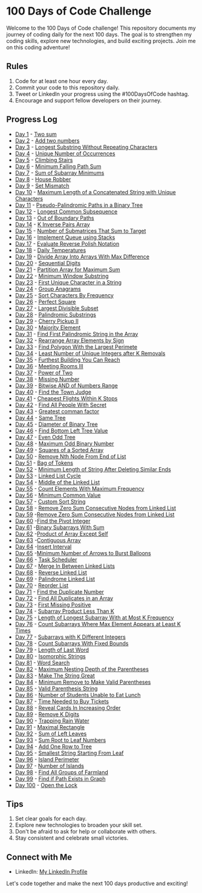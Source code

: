 # 100 Days of Code Challenge

Welcome to the 100 Days of Code challenge! This repository documents my journey of coding daily for the next 100 days. The goal is to strengthen my coding skills, explore new technologies, and build exciting projects. Join me on this coding adventure!

## Rules
1. Code for at least one hour every day.
2. Commit your code to this repository daily.
3. Tweet or LinkedIn your progress using the #100DaysOfCode hashtag.
4. Encourage and support fellow developers on their journey.

## Progress Log
* [Day 1](#) - [Two sum](https://github.com/Ayushsaini20/100-Days-Of-Code/tree/main/DAY%201)
* [Day 2](#) - [Add two numbers](https://github.com/Ayushsaini20/100-Days-Of-Code/tree/main/DAY%202)
* [Day 3](#) - [Longest Substring Without Repeating Characters](https://github.com/Ayushsaini20/100-Days-Of-Code/tree/main/DAY3)
* [Day 4](#) - [Unique Number of Occurrences](https://github.com/Ayushsaini20/100-Days-Of-Code/tree/main/DAY4)
* [Day 5](#) - [Climbing Stairs](https://github.com/Ayushsaini20/100-Days-Of-Code/tree/main/DAY5)
* [Day 6](#) - [Minimum Falling Path Sum](https://github.com/Ayushsaini20/100-Days-Of-Code/tree/main/DAY6)
* [Day 7](#) - [Sum of Subarray Minimums](https://github.com/Ayushsaini20/100-Days-Of-Code/tree/main/DAY7)
* [Day 8](#) - [House Robber](https://github.com/Ayushsaini20/100-Days-Of-Code/tree/main/DAY8-HOUSE_ROBBER)
* [Day 9](#) - [Set Mismatch](https://github.com/Ayushsaini20/100-Days-Of-Code/tree/main/DAY%209-%20SET%20MISMATCH)
* [Day 10](#) - [Maximum Length of a Concatenated String with Unique Characters](https://github.com/Ayushsaini20/100-Days-Of-Code/tree/main/DAY%2010-Maximum%20Length%20of%20a%20Concatenated%20String%20with%20Unique%20Characters)
* [Day 11](#) - [Pseudo-Palindromic Paths in a Binary Tree](https://github.com/Ayushsaini20/100-Days-Of-Code/tree/main/DAY%2011%20-%20Pseudo-Palindromic%20Paths%20in%20a%20Binary%20Tree)
* [Day 12](#) - [Longest Common Subsequence](https://github.com/Ayushsaini20/100-Days-Of-Code/tree/main/DAY%2012-%20Longest%20Common%20Subsequence)
* [Day 13](#) - [Out of Boundary Paths](https://github.com/Ayushsaini20/100-Days-Of-Code/tree/main/DAYS%2013%20-%20Out%20of%20Boundary%20Paths)
* [Day 14](#) - [K Inverse Pairs  Array](https://github.com/Ayushsaini20/100-Days-Of-Code/tree/main/DAY%2014-%20%20K%20Inverse%20Pairs%20%20Array)
* [Day 15](#) - [Number of Submatrices That Sum to Target](https://github.com/Ayushsaini20/100-Days-Of-Code/tree/main/DAY%2015-%20Number%20of%20Submatrices%20That%20Sum%20to%20Target)
* [Day 16](#) - [Implement Queue using Stacks](https://github.com/Ayushsaini20/100-Days-Of-Code/tree/main/DAY%2016%20-%20Implement%20Queue%20using%20Stacks)
* [Day 17](#) - [Evaluate Reverse Polish Notation](https://github.com/Ayushsaini20/100-Days-Of-Code/tree/main/DAY%2017%20-%20Evaluate%20Reverse%20Polish%20Notation)
* [Day 18](#) - [Daily Temperatures](https://github.com/Ayushsaini20/100-Days-Of-Code/tree/main/DAY%2018%20-%20Daily%20Temperatures)
* [Day 19](#) - [Divide Array Into Arrays With Max Difference](https://github.com/Ayushsaini20/100-Days-Of-Code/tree/main/DAY%20-%2019%20Divide%20Array%20Into%20Arrays%20With%20Max%20Difference)
* [Day 20](#) - [Sequential Digits](https://github.com/Ayushsaini20/100-Days-Of-Code/tree/main/DAY-20%20Sequential%20Digits)
* [Day 21](#) - [Partition Array for Maximum Sum](https://github.com/Ayushsaini20/100-Days-Of-Code/tree/main/Day%2021%20Partition%20Array%20for%20Maximum%20Sum%20) 
* [Day 22](#) - [Minimum Window Substring](https://github.com/Ayushsaini20/100-Days-Of-Code/tree/main/DAY%2022%20-Minimum%20Window%20Substring)
* [Day 23](#) - [First Unique Character in a String](https://github.com/Ayushsaini20/100-Days-Of-Code/tree/main/DAY%2023%20-First%20Unique%20Character%20in%20a%20String)
* [Day 24](#) - [Group Anagrams](https://github.com/Ayushsaini20/100-Days-Of-Code/tree/main/DAY%2024-%20Group%20Anagrams%20) 
* [Day 25](#) - [Sort Characters By Frequency](https://github.com/Ayushsaini20/100-Days-Of-Code/tree/main/DAY%2025%20-Sort%20Characters%20By%20Frequency)
* [Day 26](#) - [Perfect Square](https://github.com/Ayushsaini20/100-Days-Of-Code/tree/main/DAY%2026%20-%20Perfect%20Squares)
* [Day 27](#) - [Largest Divisible Subset](https://github.com/Ayushsaini20/100-Days-Of-Code/tree/main/DAY%2027%20-%20Largest%20Divisible%20Subset)
* [Day 28](#) - [Palindromic Substrings](https://github.com/Ayushsaini20/100-Days-Of-Code/tree/main/DAY%2028-%20Palindromic%20Substrings)
* [Day 29](#) - [Cherry Pickup II](https://github.com/Ayushsaini20/100-Days-Of-Code/tree/main/DAY%2029-%20Cherry%20Pickup%20II)
* [Day 30](#) - [Majority Element](https://github.com/Ayushsaini20/100-Days-Of-Code/tree/main/DAY%2030%20-%20Majority%20Element)
* [Day 31](#) - [Find First Palindromic String in the Array](https://github.com/Ayushsaini20/100-Days-Of-Code/tree/main/DAY%2031-%20Find%20First%20Palindromic%20String%20in%20the%20Array)
* [Day 32](#) - [Rearrange Array Elements by Sign](https://github.com/Ayushsaini20/100-Days-Of-Code/tree/main/DAY%2032-%20Rearrange%20Array%20Elements%20by%20Sign)
* [Day 33](#) - [Find Polygon With the Largest Perimete](https://github.com/Ayushsaini20/100-Days-Of-Code/tree/main/DAY%2033-%20Find%20Polygon%20With%20the%20Largest%20Perimeter)
* [Day 34](#) - [Least Number of Unique Integers after K Removals](https://github.com/Ayushsaini20/100-Days-Of-Code/tree/main/DAY%2034%20-Least%20Number%20of%20Unique%20Integers%20after%20K%20Removals)
* [Day 35](#) - [Furthest Building You Can Reach](https://github.com/Ayushsaini20/100-Days-Of-Code/tree/main/DAY%2035-%20Furthest%20Building%20You%20Can%20Reach)
* [Day 36](#) - [Meeting Rooms III](https://github.com/Ayushsaini20/100-Days-Of-Code/tree/main/DAY%2036-%20Meeting%20Rooms%20III)
* [Day 37](#) - [Power of Two](https://github.com/Ayushsaini20/100-Days-Of-Code/tree/main/DAY%2037-%20Power%20of%20Two%20)
* [Day 38](#) - [Missing Number](https://github.com/Ayushsaini20/100-Days-Of-Code/tree/main/DAY%2038-%20Missing%20Number)
* [Day 39](#) - [Bitwise AND of Numbers Range](https://github.com/Ayushsaini20/100-Days-Of-Code/tree/main/DAY%2039-%20Bitwise%20AND%20of%20Numbers%20Range)
* [Day 40](#) - [Find the Town Judge](https://github.com/Ayushsaini20/100-Days-Of-Code/tree/main/DAY%2040-%20%20Find%20the%20Town%20Judge)
* [Day 41](#) - [Cheapest Flights Within K Stops](https://github.com/Ayushsaini20/100-Days-Of-Code/tree/main/DAY%2041-%20Cheapest%20Flights%20Within%20K%20Stops)
* [Day 42](#) - [Find All People With Secret](https://github.com/Ayushsaini20/100-Days-Of-Code/tree/main/DAY%2042-%20Find%20All%20People%20With%20Secret)
* [Day 43](#) - [Greatest comman factor](https://github.com/Ayushsaini20/100-Days-Of-Code/tree/main/DAY%2043-%20Greatest%20comman%20factor)
* [Day 44](#) - [Same Tree](https://github.com/Ayushsaini20/100-Days-Of-Code/tree/main/DAY%2044-%20Same%20Tree)
* [Day 45](#) - [Diameter of Binary Tree](https://github.com/Ayushsaini20/100-Days-Of-Code/tree/main/DAY%2045-%20Diameter%20of%20Binary%20Tree)
* [Day 46](#) - [Find Bottom Left Tree Value](https://github.com/Ayushsaini20/100-Days-Of-Code/tree/main/DAY%2046-Find%20Bottom%20Left%20Tree%20Value)
* [Day 47](#) - [Even Odd Tree](https://github.com/Ayushsaini20/100-Days-Of-Code/tree/main/DAY%2047-%20Even%20Odd%20Tree)
* [Day 48](#) - [Maximum Odd Binary Number](https://github.com/Ayushsaini20/100-Days-Of-Code/tree/main/DAY%2048-%20Maximum%20Odd%20Binary%20Number)
* [Day 49](#) - [Squares of a Sorted Array](https://github.com/Ayushsaini20/100-Days-Of-Code/tree/main/DAY%2049-%20Squares%20of%20a%20Sorted%20Array)
* [Day 50](#) - [Remove Nth Node From End of List](https://github.com/Ayushsaini20/100-Days-Of-Code/tree/main/DAY%2050-%20Remove%20Nth%20Node%20From%20End%20of%20List)
* [Day 51](#) - [Bag of Tokens](https://github.com/Ayushsaini20/100-Days-Of-Code/tree/main/DAY%2051-%20Bag%20of%20Tokens)
* [Day 52](#) - [Minimum Length of String After Deleting Similar Ends](https://github.com/Ayushsaini20/100-Days-Of-Code/tree/main/DAY%2052-%20Minimum%20Length%20of%20String%20After%20Deleting%20Similar%20Ends)
* [Day 53](#) - [Linked List Cycle](https://github.com/Ayushsaini20/100-Days-Of-Code/tree/main/DAY%2053-%20Linked%20List%20Cycle)
* [Day 54](#) - [Middle of the Linked List](https://github.com/Ayushsaini20/100-Days-Of-Code/tree/main/DAY%2054-%20Middle%20of%20the%20Linked%20List)
* [Day 55](#) - [Count Elements With Maximum Frequency](https://github.com/Ayushsaini20/100-Days-Of-Code/tree/main/DAY%2055-%20Count%20Elements%20With%20Maximum%20Frequency)
* [Day 56](#) - [Minimum Common Value](https://github.com/Ayushsaini20/100-Days-Of-Code/tree/main/DAY%2056-%20Minimum%20Common%20Value)
* [Day 57](#) - [Custom Sort String](https://github.com/Ayushsaini20/100-Days-Of-Code/tree/main/DAY%2058-%20Custom%20Sort%20String)
* [Day 58](#) - [Remove Zero Sum Consecutive Nodes from Linked List](https://github.com/Ayushsaini20/100-Days-Of-Code/tree/main/DAY%2059-%20Remove%20Zero%20Sum%20Consecutive%20Nodes%20from%20Linked%20List)
* [Day 59](#) -[Remove Zero Sum Consecutive Nodes from Linked List](https://github.com/Ayushsaini20/100-Days-Of-Code/tree/main/DAY%2059-%20Remove%20Zero%20Sum%20Consecutive%20Nodes%20from%20Linked%20List)
* [Day 60](#) -[Find the Pivot Integer](https://github.com/Ayushsaini20/100-Days-Of-Code/tree/main/DAY%2060-%20%20Find%20the%20Pivot%20Integer)
* [Day 61](#) -[Binary Subarrays With Sum](https://github.com/Ayushsaini20/100-Days-Of-Code/tree/main/DAY%2061-%20Binary%20Subarrays%20With%20Sum)
* [Day 62](#) -[Product of Array Except Self](https://github.com/Ayushsaini20/100-Days-Of-Code/tree/main/DAY%2062-%20Product%20of%20Array%20Except%20Self)
* [Day 63](#) -[Contiguous Array](https://github.com/Ayushsaini20/100-Days-Of-Code/tree/main/DAY%2063-%20Contiguous%20Array)
* [Day 64](#) -[Insert Interval](https://github.com/Ayushsaini20/100-Days-Of-Code/tree/main/DAY%2064-%20Insert%20Interval)
* [Day 65](#) -[Minimum Number of Arrows to Burst Balloons](https://github.com/Ayushsaini20/100-Days-Of-Code/tree/main/DAY%2065-%20Minimum%20Number%20of%20Arrows%20to%20Burst%20Balloons)
* [Day 66](#) - [Task Scheduler](https://github.com/Ayushsaini20/100-Days-Of-Code/tree/main/DAY%2066-%20Task%20Scheduler)
* [Day 67](#) - [Merge In Between Linked Lists](https://github.com/Ayushsaini20/100-Days-Of-Code/tree/main/DAY-%2067%20Merge%20In%20Between%20Linked%20Lists)
* [Day 68](#) - [Reverse Linked List](https://github.com/Ayushsaini20/100-Days-Of-Code/tree/main/DAY%2068-%20Reverse%20Linked%20List)
* [Day 69](#) - [Palindrome Linked List](https://github.com/Ayushsaini20/100-Days-Of-Code/tree/main/DAY%2069-%20Palindrome%20Linked%20List)
* [Day 70](#) - [Reorder List](https://github.com/Ayushsaini20/100-Days-Of-Code/tree/main/DAY%2070-%20Reorder%20List)
* [Day 71](#) - [Find the Duplicate Number](https://github.com/Ayushsaini20/100-Days-Of-Code/tree/main/DAY%2071-%20Find%20the%20Duplicate%20Number)
* [Day 72](#) - [Find All Duplicates in an Array](https://github.com/Ayushsaini20/100-Days-Of-Code/tree/main/DAY%2072-%20Find%20All%20Duplicates%20in%20an%20Array)
* [Day 73](#) - [First Missing Positive](https://github.com/Ayushsaini20/100-Days-Of-Code/tree/main/DAY%2073-%20First%20Missing%20Positive)
* [Day 74](#) - [Subarray Product Less Than K](https://github.com/Ayushsaini20/100-Days-Of-Code/tree/main/DAY%2074-%20Subarray%20Product%20Less%20Than%20K)
* [Day 75](#) - [Length of Longest Subarray With at Most K Frequency](https://github.com/Ayushsaini20/100-Days-Of-Code/tree/main/DAY%2075-%20Length%20of%20Longest%20Subarray%20With%20at%20Most%20K%20Frequency)
* [Day 76](#) - [Count Subarrays Where Max Element Appears at Least K Times](https://github.com/Ayushsaini20/100-Days-Of-Code/tree/main/DAY%2076-%20Count%20Subarrays%20Where%20Max%20Element%20Appears%20at%20Least%20K%20Times)
* [Day 77](#) - [Subarrays with K Different Integers](https://github.com/Ayushsaini20/100-Days-Of-Code/tree/main/DAY%2077-%20Subarrays%20with%20K%20Different%20Integers)
* [Day 78](#) - [Count Subarrays With Fixed Bounds](https://github.com/Ayushsaini20/100-Days-Of-Code/tree/main/DAY%2078-%20Count%20Subarrays%20With%20Fixed%20Bounds)
* [Day 79](#) - [Length of Last Word](https://github.com/Ayushsaini20/100-Days-Of-Code/tree/main/DAY%2079-%20Length%20of%20Last%20Word)
* [Day 80](#) - [Isomorphic Strings](https://github.com/Ayushsaini20/100-Days-Of-Code/tree/main/DAY%2080-%20Isomorphic%20Strings)
* [Day 81](#) - [Word Search](https://github.com/Ayushsaini20/100-Days-Of-Code/tree/main/DAY%2081-%20Word%20Search)
* [Day 82](#) - [Maximum Nesting Depth of the Parentheses](https://github.com/Ayushsaini20/100-Days-Of-Code/tree/main/DAY%2082-%20Maximum%20Nesting%20Depth%20of%20the%20Parentheses)
* [Day 83](#) - [Make The String Great](https://github.com/Ayushsaini20/100-Days-Of-Code/tree/main/DAY%2083-%20Make%20The%20String%20Great)
* [Day 84](#) - [Minimum Remove to Make Valid Parentheses](https://github.com/Ayushsaini20/100-Days-Of-Code/tree/main/DAY%2084-%20Minimum%20Remove%20to%20Make%20Valid%20Parentheses)
* [Day 85](#) - [Valid Parenthesis String](https://github.com/Ayushsaini20/100-Days-Of-Code/tree/main/DAY%2085-%20Valid%20Parenthesis%20String)
* [Day 86](#) - [Number of Students Unable to Eat Lunch](https://github.com/Ayushsaini20/100-Days-Of-Code/tree/main/DAY%2086%20-%20Number%20of%20Students%20Unable%20to%20Eat%20Lunch)
* [Day 87](#) - [Time Needed to Buy Tickets](https://github.com/Ayushsaini20/100-Days-Of-Code/tree/main/DAY%2087-%20Time%20Needed%20to%20Buy%20Tickets)
* [Day 88](#) - [Reveal Cards In Increasing Order](https://github.com/Ayushsaini20/100-Days-Of-Code/tree/main/DAY%2088-%20Reveal%20Cards%20In%20Increasing%20Order)
* [Day 89](#) - [Remove K Digits](https://github.com/Ayushsaini20/100-Days-Of-Code/tree/main/DAY%2089-%20Remove%20K%20Digits)
* [Day 90](#) - [Trapping Rain Water](https://github.com/Ayushsaini20/100-Days-Of-Code/tree/main/DAY%2090-%20Trapping%20Rain%20Water)
* [Day 91](#) - [Maximal Rectangle](https://github.com/Ayushsaini20/100-Days-Of-Code/tree/main/DAY%2091-%20Maximal%20Rectangle)
* [Day 92](#) - [Sum of Left Leaves](https://github.com/Ayushsaini20/100-Days-Of-Code/tree/main/DAY%2092-%20Sum%20of%20Left%20Leaves)
* [Day 93](#) - [Sum Root to Leaf Numbers](https://github.com/Ayushsaini20/100-Days-Of-Code/tree/main/DAY%2093-%20Sum%20Root%20to%20Leaf%20Numbers)
* [Day 94](#) - [Add One Row to Tree](https://github.com/Ayushsaini20/100-Days-Of-Code/tree/main/DAY%2094-%20Add%20One%20Row%20to%20Tree)
* [Day 95](#) - [Smallest String Starting From Leaf](https://github.com/Ayushsaini20/100-Days-Of-Code/tree/main/DAY%2095-%20Smallest%20String%20Starting%20From%20Leaf)
* [Day 96](#) - [Island Perimeter](https://github.com/Ayushsaini20/100-Days-Of-Code/tree/main/DAY%2096-%20Island%20Perimeter)
* [Day 97](#) - [Number of Islands](https://github.com/Ayushsaini20/100-Days-Of-Code/tree/main/DAY%2097-%20Number%20of%20Islands)
* [Day 98](#) - [Find All Groups of Farmland](https://github.com/Ayushsaini20/100-Days-Of-Code/tree/main/DAY%2098-%20Find%20All%20Groups%20of%20Farmland)
* [Day 99](#) - [Find if Path Exists in Graph](https://github.com/Ayushsaini20/100-Days-Of-Code/tree/main/DAY%2099-%20%20Find%20if%20Path%20Exists%20in%20Graph)
* [Day 100](#) - [Open the Lock](https://github.com/Ayushsaini20/100-Days-Of-Code/tree/main/DAY%20100-%20Open%20the%20Lock)


## Tips
1. Set clear goals for each day.
2. Explore new technologies to broaden your skill set.
3. Don't be afraid to ask for help or collaborate with others.
4. Stay consistent and celebrate small victories.

## Connect with Me
- LinkedIn: [My LinkedIn Profile](https://www.linkedin.com/in/ayush-saini-b23314237/)

Let's code together and make the next 100 days productive and exciting!

  
